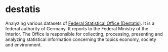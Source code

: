 # destatis
Analyzing various datasets of [Federal Statistical Office (Destatis)](https://www.destatis.de/EN/Home/_node.html). It is a federal authority of Germany. It reports to the Federal Ministry of the Interior. The Office is responsible for collecting, processing, presenting and analyzing statistical information concerning the topics economy, society and environment.
